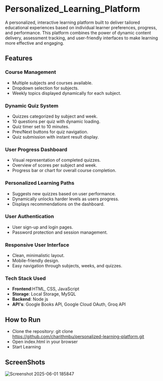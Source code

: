 # Personalized_Learning_Platform
A personalized, interactive learning platform built to deliver tailored educational experiences based on individual learner preferences, progress, and performance. This platform combines the power of dynamic content delivery, assessment tracking, and user-friendly interfaces to make learning more effective and engaging.

## Features
### Course Management
- Multiple subjects and courses available.
- Dropdown selection for subjects.
- Weekly topics displayed dynamically for each subject.
### Dynamic Quiz System
- Quizzes categorized by subject and week.
- 10 questions per quiz with dynamic loading.
- Quiz timer set to 10 minutes.
- Prev/Next buttons for quiz navigation.
- Quiz submission with instant result display.
### User Progress Dashboard
- Visual representation of completed quizzes.
- Overview of scores per subject and week.
- Progress bar or chart for overall course completion.
### Personalized Learning Paths
- Suggests new quizzes based on user performance.
- Dynamically unlocks harder levels as users progress.
- Displays recommendations on the dashboard.
### User Authentication
- User sign-up and login pages.
- Password protection and session management.
### Responsive User Interface
- Clean, minimalistic layout.
- Mobile-friendly design.
- Easy navigation through subjects, weeks, and quizzes.
### Tech Stack Used
- **Frontend**:HTML, CSS, JavaScript
- **Storage**: Local Storage, MySQL
- **Backend**: Node js
- **API's**: Google Books API, Google Cloud OAuth, Groq API
## How to Run
- Clone the repository:
git clone https://github.com/charithmbu/personalized-learning-platform.git
- Open index.html in your browser
- Start Learning
## ScreenShots
![Screenshot 2025-06-01 185847](https://github.com/user-attachments/assets/5a944aff-a61a-4ef1-8b61-bcfdf39c723c)
